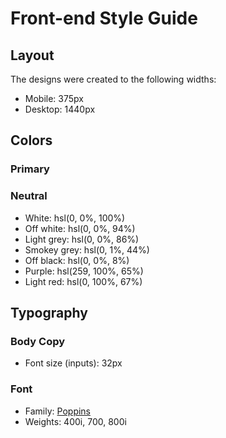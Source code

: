 # Front-end Style Guide

## Layout

The designs were created to the following widths:

- Mobile: 375px
- Desktop: 1440px

## Colors

### Primary



### Neutral

- White: hsl(0, 0%, 100%)
- Off white: hsl(0, 0%, 94%)
- Light grey: hsl(0, 0%, 86%)
- Smokey grey: hsl(0, 1%, 44%)
- Off black: hsl(0, 0%, 8%)
- Purple: hsl(259, 100%, 65%)
- Light red: hsl(0, 100%, 67%)

## Typography

### Body Copy

- Font size (inputs): 32px

### Font

- Family: [Poppins](https://fonts.google.com/specimen/Poppins)
- Weights: 400i, 700, 800i
